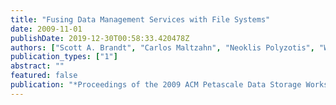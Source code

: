 ```yaml
---
title: "Fusing Data Management Services with File Systems"
date: 2009-11-01
publishDate: 2019-12-30T00:58:33.420478Z
authors: ["Scott A. Brandt", "Carlos Maltzahn", "Neoklis Polyzotis", "Wang-Chiew Tan"]
publication_types: ["1"]
abstract: ""
featured: false
publication: "*Proceedings of the 2009 ACM Petascale Data Storage Workshop (PDSW 09)*"
---
```


